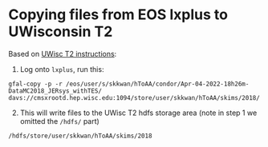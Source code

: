 # Copying files from EOS lxplus to UWisconsin T2

Based on [UWisc T2 instructions](https://www.hep.wisc.edu/cms/comp/faq.html#example-of-how-to-copy):

1. Log onto `lxplus`, run this:

`gfal-copy -p -r /eos/user/s/skkwan/hToAA/condor/Apr-04-2022-18h26m-DataMC2018_JERsys_withTES/ davs://cmsxrootd.hep.wisc.edu:1094/store/user/skkwan/hToAA/skims/2018/` 

2. This will write files to the UWisc T2 hdfs storage area (note in step 1 we omitted the `/hdfs/` part)

`/hdfs/store/user/skkwan/hToAA/skims/2018`

